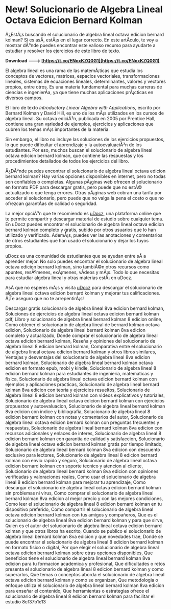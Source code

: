 # New! Solucionario de Algebra Lineal Octava Edicion Bernard Kolman
 
Â¿EstÃ¡s buscando el solucionario de algebra lineal octava edicion bernard kolman? Si es asÃ­, estÃ¡s en el lugar correcto. En este artÃ­culo, te voy a mostrar dÃ³nde puedes encontrar este valioso recurso para ayudarte a estudiar y resolver los ejercicios de este libro de texto.
 
**Download ---> [https://t.co/ENoxKZQ0G1](https://t.co/ENoxKZQ0G1)**


 
El algebra lineal es una rama de las matemÃ¡ticas que estudia los conceptos de vectores, matrices, espacios vectoriales, transformaciones lineales, sistemas de ecuaciones lineales, determinantes, valores y vectores propios, entre otros. Es una materia fundamental para muchas carreras de ciencias e ingenierÃ­a, ya que tiene muchas aplicaciones prÃ¡cticas en diversos campos.
 
El libro de texto *Introductory Linear Algebra with Applications*, escrito por Bernard Kolman y David Hill, es uno de los mÃ¡s utilizados en los cursos de algebra lineal. Su octava ediciÃ³n, publicada en 2005 por Prentice Hall, contiene una gran variedad de ejemplos, ejercicios y aplicaciones que cubren los temas mÃ¡s importantes de la materia.
 
Sin embargo, el libro no incluye las soluciones de los ejercicios propuestos, lo que puede dificultar el aprendizaje y la autoevaluaciÃ³n de los estudiantes. Por eso, muchos buscan el solucionario de algebra lineal octava edicion bernard kolman, que contiene las respuestas y los procedimientos detallados de todos los ejercicios del libro.
 
Â¿DÃ³nde puedes encontrar el solucionario de algebra lineal octava edicion bernard kolman? Hay varias opciones disponibles en internet, pero no todas son confiables o completas. Algunas pÃ¡ginas web ofrecen el solucionario en formato PDF para descargar gratis, pero puede que no estÃ© actualizado o que tenga errores. Otras pÃ¡ginas web cobran una tarifa por acceder al solucionario, pero puede que no valga la pena el costo o que no ofrezcan garantÃ­as de calidad o seguridad.
 
La mejor opciÃ³n que te recomiendo es [uDocz](https://www.udocz.com/apuntes/213595/bernard-kolman-algebra-lineal-8va-edicion-solucionario), una plataforma online que te permite compartir y descargar material de estudio sobre cualquier tema. En uDocz puedes encontrar el solucionario de algebra lineal octava edicion bernard kolman completo y gratis, subido por otros usuarios que lo han utilizado y verificado. AdemÃ¡s, puedes ver las anotaciones y comentarios de otros estudiantes que han usado el solucionario y dejar los tuyos propios.
 
uDocz es una comunidad de estudiantes que se ayudan entre sÃ­ a aprender mejor. No solo puedes encontrar el solucionario de algebra lineal octava edicion bernard kolman, sino tambiÃ©n otros recursos como apuntes, resÃºmenes, exÃ¡menes, vÃ­deos y mÃ¡s. Todo lo que necesitas para estudiar algebra lineal y otras materias estÃ¡ en uDocz.
 
AsÃ­ que no esperes mÃ¡s y visita [uDocz](https://www.udocz.com/apuntes/213595/bernard-kolman-algebra-lineal-8va-edicion-solucionario) para descargar el solucionario de algebra lineal octava edicion bernard kolman y mejorar tus calificaciones. Â¡Te aseguro que no te arrepentirÃ¡s!
 
Descargar gratis solucionario de algebra lineal 8va edicion bernard kolman,  Soluciones de ejercicios de algebra lineal octava edicion bernard kolman pdf,  Libro y solucionario de algebra lineal bernard kolman 8 edicion online,  Como obtener el solucionario de algebra lineal de bernard kolman octava edicion,  Solucionario de algebra lineal bernard kolman 8va edicion completo y actualizado,  Donde comprar el solucionario de algebra lineal octava edicion bernard kolman,  Reseña y opiniones del solucionario de algebra lineal 8 edicion bernard kolman,  Comparativa entre el solucionario de algebra lineal octava edicion bernard kolman y otros libros similares,  Ventajas y desventajas del solucionario de algebra lineal 8va edicion bernard kolman,  Solucionario de algebra lineal bernard kolman octava edicion en formato epub, mobi y kindle,  Solucionario de algebra lineal 8 edicion bernard kolman para estudiantes de ingenieria, matematicas y fisica,  Solucionario de algebra lineal octava edicion bernard kolman con ejemplos y aplicaciones practicas,  Solucionario de algebra lineal bernard kolman 8va edicion con teoria y ejercicios resueltos,  Solucionario de algebra lineal 8 edicion bernard kolman con videos explicativos y tutoriales,  Solucionario de algebra lineal octava edicion bernard kolman con ejercicios propuestos y autoevaluacion,  Solucionario de algebra lineal bernard kolman 8va edicion con indice y bibliografia,  Solucionario de algebra lineal 8 edicion bernard kolman con notas y comentarios del autor,  Solucionario de algebra lineal octava edicion bernard kolman con preguntas frecuentes y respuestas,  Solucionario de algebra lineal bernard kolman 8va edicion con recursos adicionales y enlaces de interes,  Solucionario de algebra lineal 8 edicion bernard kolman con garantia de calidad y satisfaccion,  Solucionario de algebra lineal octava edicion bernard kolman gratis por tiempo limitado,  Solucionario de algebra lineal bernard kolman 8va edicion con descuento exclusivo para lectores,  Solucionario de algebra lineal 8 edicion bernard kolman con envio rapido y seguro,  Solucionario de algebra lineal octava edicion bernard kolman con soporte tecnico y atencion al cliente,  Solucionario de algebra lineal bernard kolman 8va edicion con opiniones verificadas y valoraciones reales,  Como usar el solucionario de algebra lineal 8 edicion bernard kolman para mejorar tu aprendizaje,  Como descargar el solucionario de algebra lineal octava edicion bernard kolman sin problemas ni virus,  Como comprar el solucionario de algebra lineal bernard kolman 8va edicion al mejor precio y con las mejores condiciones,  Como leer el solucionario de algebra lineal 8 edicion bernard kolman en tu dispositivo preferido,  Como compartir el solucionario de algebra lineal octava edicion bernard kolman con tus amigos y compañeros,  Que es el solucionario de algebra lineal 8va edicion bernard kolman y para que sirve,  Quien es el autor del solucionario de algebra lineal octava edicion bernard kolman y que otros libros ha escrito,  Cuando se publico el solucionario de algebra lineal bernard kolman 8va edicion y que novedades trae,  Donde se puede encontrar el solucionario de algebra lineal 8 edicion bernard kolman en formato fisico o digital,  Por que elegir el solucionario de algebra lineal octava edicion bernard kolman sobre otras opciones disponibles,  Que beneficios tiene el solucionario de algebra lineal bernard kolman 8va edicion para tu formacion academica y profesional,  Que dificultades o retos presenta el solucionario de algebra lineal 8 edicion bernard kolman y como superarlos,  Que temas o conceptos aborda el solucionario de algebra lineal octava edicion bernard kolman y como se organizan,  Que metodologia o enfoque utiliza el solucionario de algebra lineal bernard kolman 8va edicion para enseñar el contenido,  Que herramientas o estrategias ofrece el solucionario de algebra lineal 8 edicion bernard kolman para facilitar el estudio
 8cf37b1e13
 

